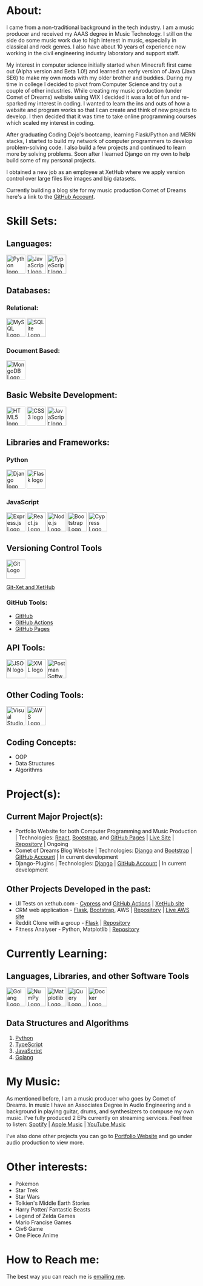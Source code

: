 # About:

I came from a non-traditional background in the tech industry. I am a music producer and received my AAAS degree in Music Technology. I still on the side do some music work due to high interest in music, especially in classical and rock genres. I also have about 10 years of experience now working in the civil engineering industry laboratory and support staff. 

My interest in computer science initially started when Minecraft first came out (Alpha version and Beta 1.0!) and learned an early version of Java (Java SE6) to make my own mods with my older brother and buddies. During my time in college I decided to pivot from Computer Science and try out a couple of other industries. While creating my music production (under Comet of Dreams) website using WIX I decided it was a lot of fun and re-sparked my interest in coding. I wanted to learn the ins and outs of how a website and program works so that I can create and think of new projects to develop. I then decided that it was time to take online programming courses which scaled my interest in coding.

After graduating Coding Dojo's bootcamp, learning Flask/Python and MERN stacks, I started to build my network of computer programmers to develop problem-solving code. I also build a few projects and continued to learn more by solving problems.  Soon after I learned Django on my own to help build some of my personal projects.

I obtained a new job as an employee at XetHub where we apply version control over large files like images and big datasets.

Currently building a blog site for my music production Comet of Dreams here's a link to the [GitHub Account](https://github.com/comet-of-dreams).

# Skill Sets:
## Languages:
[<img src="https://upload.wikimedia.org/wikipedia/commons/c/c3/Python-logo-notext.svg" alt="Python logo" height="50">](https://www.python.org/) [<img src="https://upload.wikimedia.org/wikipedia/commons/6/6a/JavaScript-logo.png" alt="JavaScript logo" height="50">](https://ecma-international.org/publications-and-standards/standards/ecma-262/) [<img src="https://upload.wikimedia.org/wikipedia/commons/4/4c/Typescript_logo_2020.svg" alt="TypeScript logo" height="50">](https://www.typescriptlang.org/)

## Databases:
### Relational:
[<img src="https://www.mysql.com/common/logos/powered-by-mysql-125x64.png" alt="MySQL Logo" height="50">](https://www.mysql.com/) [<img src="https://upload.wikimedia.org/wikipedia/commons/9/97/Sqlite-square-icon.svg" alt="SQLite Logo" height="50">](https://sqlite.org/index.html)

### Document Based:
[<img src="https://upload.wikimedia.org/wikipedia/commons/9/93/MongoDB_Logo.svg" alt="MongoDB Logo" height="50">](https://www.mongodb.com/)

## Basic Website Development:
[<img src="https://upload.wikimedia.org/wikipedia/commons/3/38/HTML5_Badge.svg" alt="HTML5 logo" height="50">](https://html.spec.whatwg.org/) [<img src="https://upload.wikimedia.org/wikipedia/commons/6/62/CSS3_logo.svg" alt="CSS3 logo" height="50">](https://www.w3.org/TR/CSS/) [<img src="https://upload.wikimedia.org/wikipedia/commons/6/6a/JavaScript-logo.png" alt="JavaScript logo" height="50">](https://ecma-international.org/publications-and-standards/standards/ecma-262/)

## Libraries and Frameworks:
### Python
[<img src="https://static.djangoproject.com/img/logos/django-logo-negative.png" alt="Django logo" height="50">](https://www.djangoproject.com/) [<img src="https://upload.wikimedia.org/wikipedia/commons/3/3c/Flask_logo.svg" alt="Flask logo" height="50">](https://flask.palletsprojects.com/en/2.2.x/)

### JavaScript
[<img src="https://upload.wikimedia.org/wikipedia/commons/6/64/Expressjs.png" alt="Express.js Logo" height="50">](https://expressjs.com/) [<img src="https://upload.wikimedia.org/wikipedia/commons/a/a7/React-icon.svg" alt="React.js Logo" height="50">](https://react.dev/) [<img src="https://upload.wikimedia.org/wikipedia/commons/7/7e/Node.js_logo_2015.svg" alt="Node.js Logo" height="50">](https://nodejs.org/en) [<img src="https://upload.wikimedia.org/wikipedia/commons/b/b2/Bootstrap_logo.svg" alt="Bootstrap Logo" height="50">](https://getbootstrap.com/) [<img src="https://upload.wikimedia.org/wikipedia/commons/a/a4/Cypress.png" alt="Cypress Logo" height="50">](https://www.cypress.io/)

## Versioning Control Tools
[<img src="https://upload.wikimedia.org/wikipedia/commons/e/e0/Git-logo.svg" alt="Git Logo" height="50">](https://git-scm.com/)

[Git-Xet and XetHub](https://xethub.com/)

### GitHub Tools:
* [GitHub](https://www.github.com/)
* [GitHub Actions](https://docs.github.com/en/actions)
* [GitHub Pages](https://pages.github.com/)

## API Tools:
[<img src="https://upload.wikimedia.org/wikipedia/commons/c/c9/JSON_vector_logo.svg" alt="JSON logo" height="50">](https://www.json.org/json-en.html) [<img src="https://upload.wikimedia.org/wikipedia/commons/9/9d/Xml_logo.svg" alt="XML logo" height="50">](https://www.w3.org/XML/) [<img src="https://upload.wikimedia.org/wikipedia/commons/c/c2/Postman_%28software%29.png" alt="Postman Software Logo" height="50">](https://www.postman.com/)

## Other Coding Tools:
[<img src="https://upload.wikimedia.org/wikipedia/commons/9/9a/Visual_Studio_Code_1.35_icon.svg" alt="Visual Studio Code Logo" height="50">](https://code.visualstudio.com/) [<img src="https://upload.wikimedia.org/wikipedia/commons/9/93/Amazon_Web_Services_Logo.svg" alt="AWS Logo" height="50">](https://aws.amazon.com/)

## Coding Concepts:
* OOP
* Data Structures
* Algorithms

# Project(s):
## Current Major Project(s):
* Portfolio Website for both Computer Programming and Music Production | Technologies: [React](https://react.dev/), [Bootstrap](https://getbootstrap.com/), and [GitHub Pages](https://pages.github.com/) | [Live Site](https://robert-godlewski.github.io/) | [Repository](https://github.com/robert-godlewski/robert-godlewski.github.io) | Ongoing
* Comet of Dreams Blog Website | Technologies: [Django](https://www.djangoproject.com/) and [Bootstrap](https://getbootstrap.com/) | [GitHub Account](https://github.com/comet-of-dreams) | In current development
* Django-Plugins | Technologies: [Django](https://www.djangoproject.com/) | [GitHub Account](https://github.com/robert-godlewski/django-plugins) | In current development

## Other Projects Developed in the past:
* UI Tests on xethub.com - [Cypress](https://www.cypress.io/) and [GitHub Actions](https://docs.github.com/en/actions) | [XetHub site](https://xethub.com/)
* CRM web application - [Flask](https://flask.palletsprojects.com/en/2.2.x/), [Bootstrap](https://getbootstrap.com/), AWS | [Repository](https://github.com/robert-godlewski/crm_app) | [Live AWS site](http://35.162.237.112/)
* Reddit Clone with a group - [Flask](https://flask.palletsprojects.com/en/2.2.x/) | [Repository](https://github.com/robert-godlewski/reddit_clone)
* Fitness Analyser - Python, Matplotlib | [Repository](https://github.com/robert-godlewski/fitness_analyser)

# Currently Learning:
## Languages, Libraries, and other Software Tools
[<img src="https://go.dev/blog/go-brand/Go-Logo/PNG/Go-Logo_Blue.png" alt="Golang Logo" height="50">](https://go.dev/) [<img src="https://upload.wikimedia.org/wikipedia/commons/3/31/NumPy_logo_2020.svg" alt="NumPy Logo" height="50">](https://numpy.org/) [<img src="https://upload.wikimedia.org/wikipedia/commons/8/84/Matplotlib_icon.svg" alt="Matplotlib Logo" height="50">](https://matplotlib.org/) [<img src="https://upload.wikimedia.org/wikipedia/commons/f/fd/JQuery-Logo.svg" alt="jQuery Logo" height="50">](https://jquery.com/) [<img src="https://upload.wikimedia.org/wikipedia/commons/4/4e/Docker_%28container_engine%29_logo.svg" alt="Docker Logo" height="50">](https://www.docker.com/)

## Data Structures and Algorithms
1. [Python](https://github.com/robert-godlewski/python_algo)
2. [TypeScript](https://github.com/robert-godlewski/ts_algo)
3. [JavaScript](https://github.com/robert-godlewski/js_algo)
4. [Golang](https://github.com/robert-godlewski/go_algo)

# My Music:
As mentioned before, I am a music producer who goes by Comet of Dreams.  In music I have an Associates Degree in Audio Engineering and a background in playing guitar, drums, and synthesizers to compuse my own music.  I've fully produced 2 EPs currently on streaming services.  Feel free to listen: [Spotify](https://open.spotify.com/artist/7gzLG44im4qLiULTjWvuPr?si=4_gDq1S_Q2uunGyJkdNogg&nd=1) | [Apple Music](https://music.apple.com/us/artist/comet-of-dreams/1491678196) | [YouTube Music](https://music.youtube.com/channel/UC-8k49b7m9pGKjT3jigtBrg)

I've also done other projects you can go to [Portfolio Website](https://github.com/robert-godlewski/robert-godlewski.github.io) and go under audio production to view more.

# Other interests:
* Pokemon
* Star Trek
* Star Wars
* Tolkien's Middle Earth Stories
* Harry Potter/ Fantastic Beasts
* Legend of Zelda Games
* Mario Francise Games
* Civ6 Game
* One Piece Anime

# How to Reach me:
The best way you can reach me is [emailing me](mailto:robtechg5@gmail.com).
